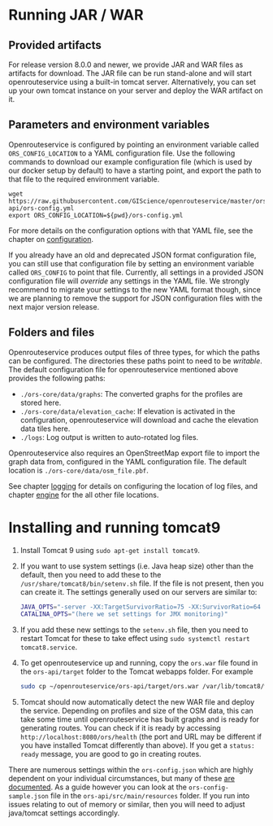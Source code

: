 # Running JAR / WAR

## Provided artifacts

For release version 8.0.0 and newer, we provide JAR and WAR files as artifacts for download. The JAR file can be run stand-alone and will start openrouteservice using a built-in tomcat server. Alternatively, you can set up your own tomcat instance on your server and deploy the WAR artifact on it.  

## Parameters and environment variables

Openrouteservice is configured by pointing an environment variable called `ORS_CONFIG_LOCATION` to a YAML configuration file. Use the following commands to download our example configuration file (which is used by our docker setup by default) to have a starting point, and export the path to that file to the required environment variable.

```shell
wget https://raw.githubusercontent.com/GIScience/openrouteservice/master/ors-api/ors-config.yml
export ORS_CONFIG_LOCATION=${pwd}/ors-config.yml
```

For more details on the configuration options with that YAML file, see the chapter on [configuration](/run-instance/configuration/).

If you already have an old and deprecated JSON format configuration file, you can still use that configuration file by setting an environment variable called `ORS_CONFIG` to point that file. Currently, all settings in a provided JSON configuration file will *override* any settings in the YAML file. We strongly recommend to migrate your settings to the new YAML format though, since we are planning to remove the support for JSON configuration files with the next major version release.  

## Folders and files

Openrouteservice produces output files of three types, for which the paths can be configured. The directories these paths point to need to be *writable*. The default configuration file for openrouteservice mentioned above provides the following paths:
- `./ors-core/data/graphs`: The converted graphs for the profiles are stored here.
- `./ors-core/data/elevation_cache`: If elevation is activated in the configuration, openrouteservice will download and cache the elevation data tiles here. 
- `./logs`: Log output is written to auto-rotated log files. 
 
Openrouteservice also requires an OpenStreetMap export file to import the graph data from, configured in the YAML configuration file. The default location is `./ors-core/data/osm_file.pbf`. 

See chapter [logging](/run-instance/configuration/logging) for details on configuring the location of log files, and chapter [engine](/run-instance/configuration/engine) for the all other file locations.

[//]: # (TODO: overhaul contents below after integrating the jar build PR)

# Installing and running tomcat9

1. Install Tomcat 9 using `sudo apt-get install tomcat9`.

2. If you want to use system settings (i.e. Java heap size) other than the
   default, then you need to add these to the
   `/usr/share/tomcat8/bin/setenv.sh` file. If the file is not present, then you
   can create it. The settings generally used on our servers are similar to:

   ```bash
   JAVA_OPTS="-server -XX:TargetSurvivorRatio=75 -XX:SurvivorRatio=64 -XX:MaxTenuringThreshold=3 -XX:+UseConcMarkSweepGC -XX:+UseParNewGC -XX:ParallelGCThreads=4 -Xms105g -Xmx105g -XX:MaxMetaspaceSize=50m"
   CATALINA_OPTS="(here we set settings for JMX monitoring)"
   ```
3. If you add these new settings to the `setenv.sh` file, then you need to
   restart Tomcat for these to take effect using `sudo systemctl restart
   tomcat8.service`.
4. To get openrouteservice up and running, copy the `ors.war` file found in
   the `ors-api/target` folder to the Tomcat webapps folder. For
   example

   ```bash
   sudo cp ~/openrouteservice/ors-api/target/ors.war /var/lib/tomcat8/webapps/
   ```

5. Tomcat should now automatically detect the new WAR file and deploy the
   service. Depending on profiles and size of the OSM data, this can take
   some time until openrouteservice has built graphs and is ready for generating
   routes. You can check if it is ready by accessing
   `http://localhost:8080/ors/health` (the port and URL may be different if you
   have installed Tomcat differently than above). If you get a `status: ready`
   message, you are good to go in creating routes.

There are numerous settings within the `ors-config.json` which are highly dependent
on your individual circumstances, but many of these [are documented](Configuration). As a guide
however you can look at the `ors-config-sample.json` file in the
`ors-api/src/main/resources` folder. If you run into issues relating
to out of memory or similar, then you will need to adjust java/tomcat settings
accordingly.